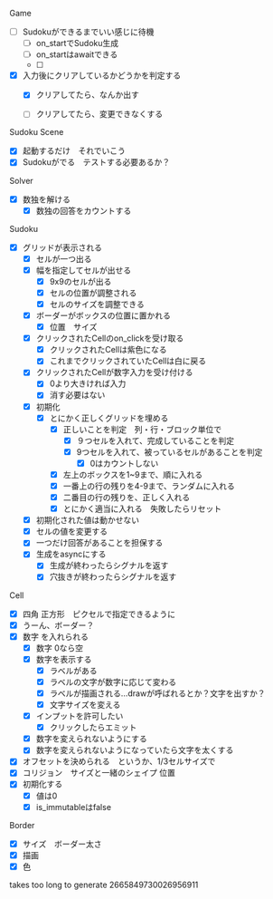 Game
  - [ ] Sudokuができるまでいい感じに待機
    - [ ] on_startでSudoku生成
    - [ ] on_startはawaitできる
    - [ ] 
  - [x] 入力後にクリアしているかどうかを判定する
    - [x] クリアしてたら、なんか出す
    - [ ] クリアしてたら、変更できなくする


Sudoku Scene
- [x] 起動するだけ　それでいこう
- [x] Sudokuがでる　テストする必要あるか？

Solver
- [x] 数独を解ける
  - [x] 数独の回答をカウントする

Sudoku
- [x] グリッドが表示される
  - [x] セルが一つ出る
  - [x] 幅を指定してセルが出せる
    - [x] 9x9のセルが出る
    - [x] セルの位置が調整される
    - [x] セルのサイズを調整できる
  - [x] ボーダーがボックスの位置に置かれる
    - [x] 位置　サイズ
  - [x] クリックされたCellのon_clickを受け取る
    -[x] クリックされたCellは紫色になる
    -[x] これまでクリックされていたCellは白に戻る
  -[x] クリックされたCellが数字入力を受け付ける
    -[x] 0より大きければ入力
    -[x] 消す必要はない
  -[x] 初期化
    -[x] とにかく正しくグリッドを埋める
      -[x] 正しいことを判定　列・行・ブロック単位で
        - [x] ９つセルを入れて、完成していることを判定
        - [x] 9つセルを入れて、被っているセルがあることを判定
          - [x] 0はカウントしない
      -[x] 左上のボックスを1~9まで、順に入れる
      -[x] 一番上の行の残りを4-9まで、ランダムに入れる
      -[x] 二番目の行の残りを、正しく入れる
      -[x] とにかく適当に入れる　失敗したらリセット
  - [x] 初期化された値は動かせない
  - [x] セルの値を変更する
  - [x] 一つだけ回答があることを担保する  
  - [x] 生成をasyncにする
    - [x] 生成が終わったらシグナルを返す
    - [x] 穴抜きが終わったらシグナルを返す

Cell
- [x] 四角 正方形　ピクセルで指定できるように
- [x] うーん、ボーダー？
- [x] 数字  を入れられる
  - [x] 数字 0なら空
  - [x] 数字を表示する
    - [x] ラベルがある
    - [x] ラベルの文字が数字に応じて変わる
    - [x] ラベルが描画される…drawが呼ばれるとか？文字を出すか？
    - [x] 文字サイズを変える
  - [x] インプットを許可したい  
    - [x] クリックしたらエミット
  - [x] 数字を変えられないようにする
  - [x] 数字を変えられないようになっていたら文字を太くする

- [x] オフセットを決められる　というか、1/3セルサイズで
- [x] コリジョン　サイズと一緒のシェイプ 位置
- [x] 初期化する
  - [x] 値は0
  - [x] is_immutableはfalse

Border
- [x] サイズ　ボーダー太さ
- [x] 描画
- [x] 色

takes too long to generate
2665849730026956911

